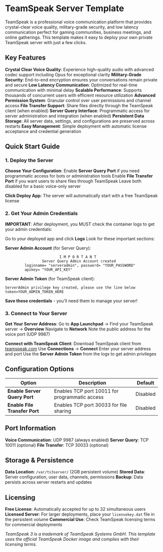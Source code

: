# TeamSpeak Server Template

TeamSpeak is a professional voice communication platform that provides crystal-clear voice quality, military-grade security, and low latency communication perfect for gaming communities, business meetings, and online gatherings. This template makes it easy to deploy your own private TeamSpeak server with just a few clicks.

## Key Features

**Crystal Clear Voice Quality**: Experience high-quality audio with advanced codec support including Opus for exceptional clarity
**Military-Grade Security**: End-to-end encryption ensures your conversations remain private and secure
**Low Latency Communication**: Optimized for real-time communication with minimal delay
**Scalable Performance**: Supports thousands of concurrent users with efficient resource utilization
**Advanced Permission System**: Granular control over user permissions and channel access
**File Transfer Support**: Share files directly through the TeamSpeak client (when enabled)
**Server Query Interface**: Programmatic access for server administration and integration (when enabled)
**Persistent Data Storage**: All server data, settings, and configurations are preserved across restarts
**Easy Management**: Simple deployment with automatic license acceptance and credential generation

## Quick Start Guide

### 1. Deploy the Server

**Choose Your Configuration**: 
Enable **Server Query Port** if you need programmatic access for bots or administration tools
Enable **File Transfer Port** if you want users to share files through TeamSpeak
Leave both disabled for a basic voice-only server

**Click Deploy App**: The server will automatically start with a free TeamSpeak license

### 2. Get Your Admin Credentials

**IMPORTANT**: After deployment, you MUST check the container logs to get your admin credentials:

Go to your deployed app and click **Logs**
Look for these important sections:

   **Server Admin Account** (for Server Query):
   ```
                            I M P O R T A N T
                    Server Query Admin Account created
            loginname= "serveradmin", password= "YOUR_PASSWORD"
            apikey= "YOUR_API_KEY"
   ```

   **Server Admin Token** (for TeamSpeak client):
   ```
   ServerAdmin privilege key created, please use the line below
   token=YOUR_ADMIN_TOKEN_HERE
   ```

**Save these credentials** - you'll need them to manage your server!

### 3. Connect to Your Server

**Get Your Server Address**:
Go to **App Launchpad** → Find your TeamSpeak server → **Overview**
Navigate to **Network**
Note the public address for the voice port (UDP 9987)

**Connect with TeamSpeak Client**:
Download TeamSpeak client from [teamspeak.com](https://teamspeak.com/)
Use **Connections** → **Connect**
Enter your server address and port
Use the **Server Admin Token** from the logs to get admin privileges

## Configuration Options

| Option | Description | Default |
|--------|-------------|---------|
| **Enable Server Query Port** | Enables TCP port 10011 for programmatic access | Disabled |
| **Enable File Transfer Port** | Enables TCP port 30033 for file sharing | Disabled |

## Port Information

**Voice Communication**: UDP 9987 (always enabled)
**Server Query**: TCP 10011 (optional)
**File Transfer**: TCP 30033 (optional)

## Storage & Persistence

**Data Location**: `/var/ts3server/` (2GB persistent volume)
**Stored Data**: Server configuration, user data, channels, permissions
**Backup**: Data persists across server restarts and updates

## Licensing

**Free License**: Automatically accepted for up to 32 simultaneous users
**Licensed Server**: For larger deployments, place your `licensekey.dat` file in the persistent volume
**Commercial Use**: Check TeamSpeak licensing terms for commercial deployments

*TeamSpeak 3 is a trademark of TeamSpeak Systems GmbH. This template uses the official TeamSpeak Docker image and complies with their licensing terms.*